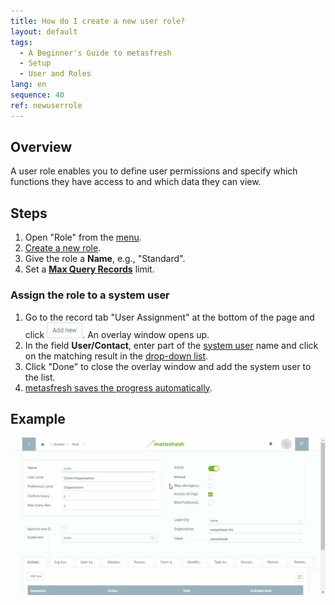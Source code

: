 ```yaml
---
title: How do I create a new user role?
layout: default
tags:
  - A Beginner's Guide to metasfresh
  - Setup
  - User and Roles
lang: en
sequence: 40
ref: newuserrole
---
```


## Overview
A user role enables you to define user permissions and specify which functions they have access to and which data they can view.

## Steps
1. Open "Role" from the [menu](Menu).
1. [Create a new role](New_Record_Window).
1. Give the role a **Name**, e.g., "Standard".
1. Set a [**Max Query Records**](Max_query_records_userrole) limit.

### Assign the role to a system user
1. Go to the record tab "User Assignment" at the bottom of the page and click !["Add new"](assets/Add_New_Button.png). An overlay window opens up.
1. In the field **User/Contact**, enter part of the [system user](New_system_user) name and click on the matching result in the <a href="Keyboard_shortcuts_reference#dropdown" title="Dynamic Search Box (Autocompletion)">drop-down list</a>.
1. Click "Done" to close the overlay window and add the system user to the list.
1. [metasfresh saves the progress automatically](Saveindicator).

## Example
![](assets/NewUserRole.gif)
